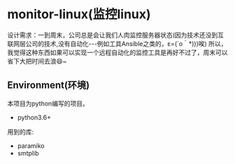 monitor-linux(监控linux)
===

设计需求：一到周末，公司总是会让我们人肉监控服务器状态(因为技术还没到互联网层公司的技术,没有自动化---例如工具Ansible之类的，ε=(´ο｀*)))唉)
所以，我觉得这种东西如果可以实现一个远程自动化的监控工具是再好不过了，周末可以省下大把时间去浪:smile:~


Environment(环境)
---
本项目为python编写的项目。

- python3.6+

用到的库:

- paramiko
- smtplib



